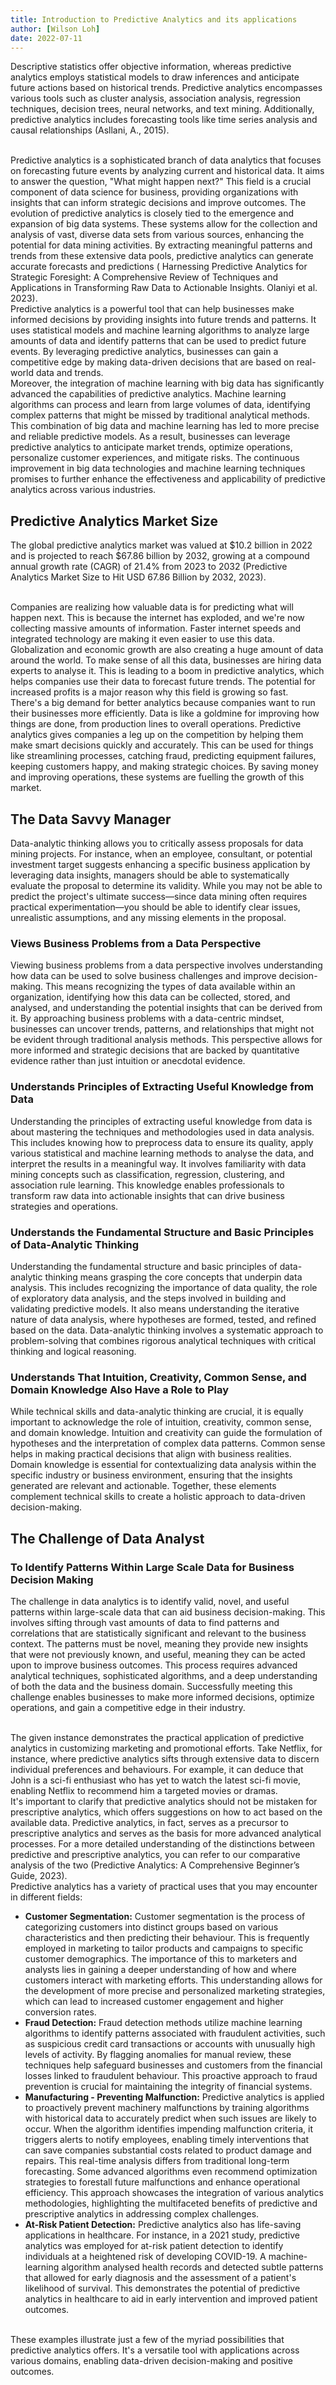 ```yaml
---
title: Introduction to Predictive Analytics and its applications
author: [Wilson Loh]
date: 2022-07-11
---
```


Descriptive statistics offer objective information, whereas predictive analytics employs statistical models to draw inferences and anticipate future actions based on historical trends. Predictive analytics encompasses various tools such as cluster analysis, association analysis, regression techniques, decision trees, neural networks, and text mining. Additionally, predictive analytics includes forecasting tools like time series analysis and causal relationships (Asllani, A., 2015).

<br>
Predictive analytics is a sophisticated branch of data analytics that focuses on forecasting future events by analyzing current and historical data. It aims to answer the question, "What might happen next?" This field is a crucial component of data science for business, providing organizations with insights that can inform strategic decisions and improve outcomes.  The evolution of predictive analytics is closely tied to the emergence and expansion of big data systems. These systems allow for the collection and analysis of vast, diverse data sets from various sources, enhancing the potential for data mining activities. By extracting meaningful patterns and trends from these extensive data pools, predictive analytics can generate accurate forecasts and predictions ( Harnessing Predictive Analytics for Strategic Foresight: A Comprehensive Review of Techniques and Applications in Transforming Raw Data to Actionable Insights. Olaniyi et al. 2023).

<br>
Predictive analytics is a powerful tool that can help businesses make informed decisions by providing insights into future trends and patterns. It uses statistical models and machine learning algorithms to analyze large amounts of data and identify patterns that can be used to predict future events. By leveraging predictive analytics, businesses can gain a competitive edge by making data-driven decisions that are based on real-world data and trends.

<br>
Moreover, the integration of machine learning with big data has significantly advanced the capabilities of predictive analytics. Machine learning algorithms can process and learn from large volumes of data, identifying complex patterns that might be missed by traditional analytical methods. This combination of big data and machine learning has led to more precise and reliable predictive models. As a result, businesses can leverage predictive analytics to anticipate market trends, optimize operations, personalize customer experiences, and mitigate risks. The continuous improvement in big data technologies and machine learning techniques promises to further enhance the effectiveness and applicability of predictive analytics across various industries.


## Predictive Analytics Market Size

The global predictive analytics market was valued at $10.2 billion in 2022 and is projected to reach $67.86 billion by 2032, growing at a compound annual growth rate (CAGR) of 21.4% from 2023 to 2032 (Predictive Analytics Market Size to Hit USD 67.86 Billion by 2032, 2023).

<br>
Companies are realizing how valuable data is for predicting what will happen next. This is because the internet has exploded, and we're now collecting massive amounts of information. Faster internet speeds and integrated technology are making it even easier to use this data. Globalization and economic growth are also creating a huge amount of data around the world. To make sense of all this data, businesses are hiring data experts to analyse it. This is leading to a boom in predictive analytics, which helps companies use their data to forecast future trends. The potential for increased profits is a major reason why this field is growing so fast.

<br>
There's a big demand for better analytics because companies want to run their businesses more efficiently. Data is like a goldmine for improving how things are done, from production lines to overall operations. Predictive analytics gives companies a leg up on the competition by helping them make smart decisions quickly and accurately. This can be used for things like streamlining processes, catching fraud, predicting equipment failures, keeping customers happy, and making strategic choices. By saving money and improving operations, these systems are fuelling the growth of this market.


## The Data Savvy Manager

Data-analytic thinking allows you to critically assess proposals for data mining projects. For instance, when an employee, consultant, or potential investment target suggests enhancing a specific business application by leveraging data insights, managers should be able to systematically evaluate the proposal to determine its validity. While you may not be able to predict the project's ultimate success—since data mining often requires practical experimentation—you should be able to identify clear issues, unrealistic assumptions, and any missing elements in the proposal.


### Views Business Problems from a Data Perspective

Viewing business problems from a data perspective involves understanding how data can be used to solve business challenges and improve decision-making. This means recognizing the types of data available within an organization, identifying how this data can be collected, stored, and analysed, and understanding the potential insights that can be derived from it. By approaching business problems with a data-centric mindset, businesses can uncover trends, patterns, and relationships that might not be evident through traditional analysis methods. This perspective allows for more informed and strategic decisions that are backed by quantitative evidence rather than just intuition or anecdotal evidence.


### Understands Principles of Extracting Useful Knowledge from Data

Understanding the principles of extracting useful knowledge from data is about mastering the techniques and methodologies used in data analysis. This includes knowing how to preprocess data to ensure its quality, apply various statistical and machine learning methods to analyse the data, and interpret the results in a meaningful way. It involves familiarity with data mining concepts such as classification, regression, clustering, and association rule learning. This knowledge enables professionals to transform raw data into actionable insights that can drive business strategies and operations.


### Understands the Fundamental Structure and Basic Principles of Data-Analytic Thinking

Understanding the fundamental structure and basic principles of data-analytic thinking means grasping the core concepts that underpin data analysis. This includes recognizing the importance of data quality, the role of exploratory data analysis, and the steps involved in building and validating predictive models. It also means understanding the iterative nature of data analysis, where hypotheses are formed, tested, and refined based on the data. Data-analytic thinking involves a systematic approach to problem-solving that combines rigorous analytical techniques with critical thinking and logical reasoning.

### Understands That Intuition, Creativity, Common Sense, and Domain Knowledge Also Have a Role to Play

While technical skills and data-analytic thinking are crucial, it is equally important to acknowledge the role of intuition, creativity, common sense, and domain knowledge. Intuition and creativity can guide the formulation of hypotheses and the interpretation of complex data patterns. Common sense helps in making practical decisions that align with business realities. Domain knowledge is essential for contextualizing data analysis within the specific industry or business environment, ensuring that the insights generated are relevant and actionable. Together, these elements complement technical skills to create a holistic approach to data-driven decision-making.

## The Challenge of Data Analyst 

### To Identify Patterns Within Large Scale Data for Business Decision Making

The challenge in data analytics is to identify valid, novel, and useful patterns within large-scale data that can aid business decision-making. This involves sifting through vast amounts of data to find patterns and correlations that are statistically significant and relevant to the business context. The patterns must be novel, meaning they provide new insights that were not previously known, and useful, meaning they can be acted upon to improve business outcomes. This process requires advanced analytical techniques, sophisticated algorithms, and a deep understanding of both the data and the business domain. Successfully meeting this challenge enables businesses to make more informed decisions, optimize operations, and gain a competitive edge in their industry.




<br>
The given instance demonstrates the practical application of predictive analytics in customizing marketing and promotional efforts. Take Netflix, for instance, where predictive analytics sifts through extensive data to discern individual preferences and behaviours. For example, it can deduce that John is a sci-fi enthusiast who has yet to watch the latest sci-fi movie, enabling Netflix to recommend him a targeted movies or dramas.

<br>
It's important to clarify that predictive analytics should not be mistaken for prescriptive analytics, which offers suggestions on how to act based on the available data.
Predictive analytics, in fact, serves as a precursor to prescriptive analytics and serves as the basis for more advanced analytical processes. For a more detailed understanding of the distinctions between predictive and prescriptive analytics, you can refer to our comparative analysis of the two (Predictive Analytics: A Comprehensive Beginner’s Guide, 2023).

<br>
Predictive analytics has a variety of practical uses that you may encounter in different fields:

- **Customer Segmentation:** Customer segmentation is the process of categorizing customers into distinct groups based on various characteristics and then predicting their behaviour. This is frequently employed in marketing to tailor products and campaigns to specific customer demographics. The importance of this to marketers and analysts lies in gaining a deeper understanding of how and where customers interact with marketing efforts. This understanding allows for the development of more precise and personalized marketing strategies, which can lead to increased customer engagement and higher conversion rates.
- **Fraud Detection:** Fraud detection methods utilize machine learning algorithms to identify patterns associated with fraudulent activities, such as suspicious credit card transactions or accounts with unusually high levels of activity. By flagging anomalies for manual review, these techniques help safeguard businesses and customers from the financial losses linked to fraudulent behaviour. This proactive approach to fraud prevention is crucial for maintaining the integrity of financial systems.
- **Manufacturing - Preventing Malfunction:** Predictive analytics is applied to proactively prevent machinery malfunctions by training algorithms with historical data to accurately predict when such issues are likely to occur. When the algorithm identifies impending malfunction criteria, it triggers alerts to notify employees, enabling timely interventions that can save companies substantial costs related to product damage and repairs. This real-time analysis differs from traditional long-term forecasting. Some advanced algorithms even recommend optimization strategies to forestall future malfunctions and enhance operational efficiency. This approach showcases the integration of various analytics methodologies, highlighting the multifaceted benefits of predictive and prescriptive analytics in addressing complex challenges.
- **At-Risk Patient Detection:** Predictive analytics also has life-saving applications in healthcare. For instance, in a 2021 study, predictive analytics was employed for at-risk patient detection to identify individuals at a heightened risk of developing COVID-19. A machine-learning algorithm analysed health records and detected subtle patterns that allowed for early diagnosis and the assessment of a patient's likelihood of survival. This demonstrates the potential of predictive analytics in healthcare to aid in early intervention and improved patient outcomes.

<br>
These examples illustrate just a few of the myriad possibilities that predictive analytics offers. It's a versatile tool with applications across various domains, enabling data-driven decision-making and positive outcomes.

